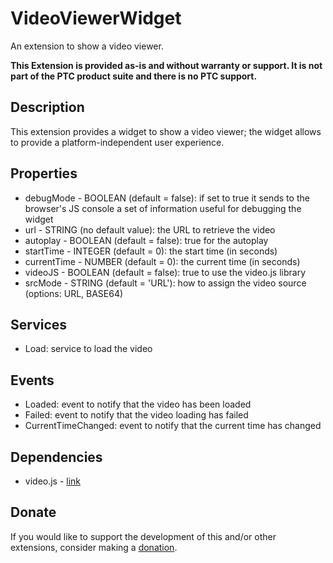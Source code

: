 # VideoViewerWidget
An extension to show a video viewer.

**This Extension is provided as-is and without warranty or support. It is not part of the PTC product suite and there is no PTC support.**

## Description
This extension provides a widget to show a video viewer; the widget allows to provide a platform-independent user experience.

## Properties
- debugMode - BOOLEAN (default = false): if set to true it sends to the browser's JS console a set of information useful for debugging the widget
- url - STRING (no default value): the URL to retrieve the video
- autoplay - BOOLEAN (default = false): true for the autoplay
- startTime - INTEGER (default = 0): the start time (in seconds)
- currentTime - NUMBER (default = 0): the current time (in seconds)
- videoJS - BOOLEAN (default = false): true to use the video.js library
- srcMode - STRING (default = 'URL'): how to assign the video source (options: URL, BASE64)

## Services
- Load: service to load the video

## Events
- Loaded: event to notify that the video has been loaded
- Failed: event to notify that the video loading has failed
- CurrentTimeChanged: event to notify that the current time has changed

## Dependencies
- video.js - [link](https://github.com/videojs/video.js)

## Donate
If you would like to support the development of this and/or other extensions, consider making a [donation](https://www.paypal.com/donate/?business=HCDX9BAEYDF4C&no_recurring=0&currency_code=EUR).
